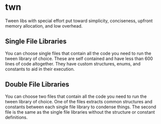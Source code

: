 # twn
Tween libs with special effort put toward simplicity, conciseness, upfront memory allocation, and low overhead.

## Single File Libraries
You can choose single files that contain all the code you need to run the tween library of choice. These are self contained and have less than 600 lines of code altogether. They have custom structures, enums, and constants to aid in their execution.

## Double File Libraries
You can choose two files that contain all the code you need to run the tween library of choice. One of the files extracts common structures and constants between each single file library to condense things. The second file is the same as the single file libraries without the structure or constant definitions.
